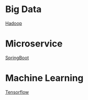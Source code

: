 # Big Data
[Hadoop](notes.md)
# Microservice
[SpringBoot](springboot.md)
# Machine Learning
[Tensorflow](tensorflow.md)

